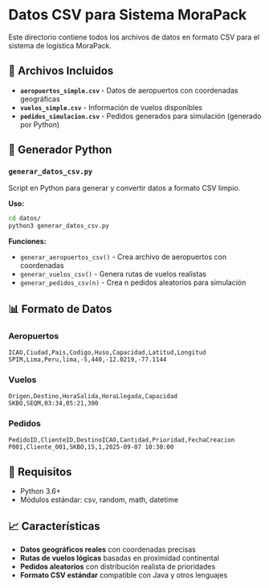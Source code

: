 # Datos CSV para Sistema MoraPack

Este directorio contiene todos los archivos de datos en formato CSV para el sistema de logística MoraPack.

## 📁 Archivos Incluidos

- **`aeropuertos_simple.csv`** - Datos de aeropuertos con coordenadas geográficas
- **`vuelos_simple.csv`** - Información de vuelos disponibles
- **`pedidos_simulacion.csv`** - Pedidos generados para simulación (generado por Python)

## 🐍 Generador Python

### `generar_datos_csv.py`
Script en Python para generar y convertir datos a formato CSV limpio.

**Uso:**
```bash
cd datos/
python3 generar_datos_csv.py
```

**Funciones:**
- `generar_aeropuertos_csv()` - Crea archivo de aeropuertos con coordenadas
- `generar_vuelos_csv()` - Genera rutas de vuelos realistas  
- `generar_pedidos_csv(n)` - Crea n pedidos aleatorios para simulación

## 📊 Formato de Datos

### Aeropuertos
```csv
ICAO,Ciudad,Pais,Codigo,Huso,Capacidad,Latitud,Longitud
SPIM,Lima,Peru,lima,-5,440,-12.0219,-77.1144
```

### Vuelos
```csv
Origen,Destino,HoraSalida,HoraLlegada,Capacidad
SKBO,SEQM,03:34,05:21,300
```

### Pedidos
```csv
PedidoID,ClienteID,DestinoICAO,Cantidad,Prioridad,FechaCreacion
P001,Cliente_001,SKBO,15,1,2025-09-07 10:30:00
```

## 🔧 Requisitos

- Python 3.6+
- Módulos estándar: csv, random, math, datetime

## 📈 Características

- **Datos geográficos reales** con coordenadas precisas
- **Rutas de vuelos lógicas** basadas en proximidad continental
- **Pedidos aleatorios** con distribución realista de prioridades
- **Formato CSV estándar** compatible con Java y otros lenguajes
